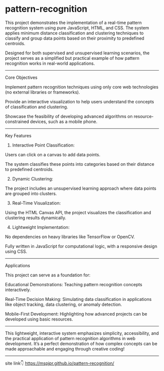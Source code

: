 # pattern-recognition
This project demonstrates the implementation of a real-time pattern recognition system using pure JavaScript, HTML, and CSS. The system applies minimum distance classification and clustering techniques to classify and group data points based on their proximity to predefined centroids.

Designed for both supervised and unsupervised learning scenarios, the project serves as a simplified but practical example of how pattern recognition works in real-world applications.


---

Core Objectives

Implement pattern recognition techniques using only core web technologies (no external libraries or frameworks).

Provide an interactive visualization to help users understand the concepts of classification and clustering.

Showcase the feasibility of developing advanced algorithms on resource-constrained devices, such as a mobile phone.



---

Key Features

1. Interactive Point Classification:

Users can click on a canvas to add data points.

The system classifies these points into categories based on their distance to predefined centroids.



2. Dynamic Clustering:

The project includes an unsupervised learning approach where data points are grouped into clusters.



3. Real-Time Visualization:

Using the HTML Canvas API, the project visualizes the classification and clustering results dynamically.



4. Lightweight Implementation:

No dependencies on heavy libraries like TensorFlow or OpenCV.

Fully written in JavaScript for computational logic, with a responsive design using CSS.





---

Applications

This project can serve as a foundation for:

Educational Demonstrations: Teaching pattern recognition concepts interactively.

Real-Time Decision Making: Simulating data classification in applications like object tracking, data clustering, or anomaly detection.

Mobile-First Development: Highlighting how advanced projects can be developed using basic resources.



---

This lightweight, interactive system emphasizes simplicity, accessibility, and the practical application of pattern recognition algorithms in web development. It’s a perfect demonstration of how complex concepts can be made approachable and engaging through creative coding!

---
site link👇
https://mspjpr.github.io/pattern-recognition/

